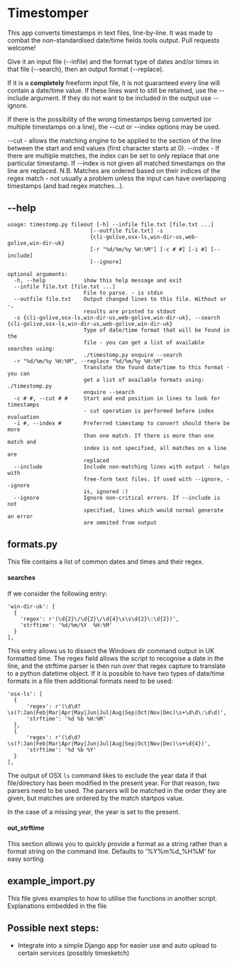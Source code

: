# Timestomper

This app converts timestamps in text files, line-by-line. It was made to combat the non-standardised date/time fields tools output. Pull requests welcome!

Give it an input file (\-\-infile) and the format type of dates and/or times in that file (\-\-search), then an output format (\-\-replace).

If it is a **completely** freeform input file, it is not guaranteed every line will contain a date/time value. If these lines want to still be retained, use the \-\-include argument. If they do not want to be included in the output use \-\-ignore.

If there is the possibility of the wrong timestamps being converted (or multiple timestamps on a line), the \-\-cut or \-\-index options may be used.

\-\-cut - allows the matching engine to be applied to the section of the line between the start and end values (first character starts at 0).
\-\-index - If there are multiple matches, the index can be set to only replace that one particular timestamp. If \-\-index is not given all matched timestamps on the line are replaced. N.B. Matches are ordered based on their indices of the regex match - not usually a problem unless the input can have overlapping timestamps (and bad regex matches...).


## \-\-help

    usage: timestomp.py fileout [-h] --infile file.txt [file.txt ...]
                              [--outfile file.txt] -s
                              {cli-golive,osx-ls,win-dir-us,web-golive,win-dir-uk}
                              [-r "%d/%m/%y %H:%M"] [-c # #] [-i #] [--include]
                              [--ignore]

    optional arguments:
      -h, --help            show this help message and exit
      --infile file.txt [file.txt ...]
                            File to parse. - is stdin
      --outfile file.txt    Output changed lines to this file. Without or -,
                            results are printed to stdout
      -s {cli-golive,osx-ls,win-dir-us,web-golive,win-dir-uk}, --search {cli-golive,osx-ls,win-dir-us,web-golive,win-dir-uk}
                            Type of date/time format that will be found in the
                            file - you can get a list of available searches using:
                            ./timestomp.py enquire --search
      -r "%d/%m/%y %H:%M", --replace "%d/%m/%y %H:%M"
                            Translate the found date/time to this format - you can
                            get a list of available formats using: ./timestomp.py
                            enquire --search
      -c # #, --cut # #     Start and end position in lines to look for timestamps
                            - cut operation is performed before index evaluation
      -i #, --index #       Preferred timestamp to convert should there be more
                            than one match. If there is more than one match and
                            index is not specified, all matches on a line are
                            replaced
      --include             Include non-matching lines with output - helps with
                            free-form text files. If used with --ignore, --ignore
                            is, ignored :)
      --ignore              Ignore non-critical errors. If --include is not
                            specified, lines which would normal generate an error
                            are ommited from output


## formats\.py
This file contains a list of common dates and times and their regex.

#### searches

If we consider the following entry:

    'win-dir-uk': [
      {
        'regex': r'(\d{2}\/\d{2}\/\d{4}\s\s\d{2}\:\d{2})',
        'strftime': '%d/%m/%Y  %H:%M'
      }
    ],

This entry allows us to dissect the Windows dir command output in UK formatted time. The regex field allows the script to recognise a date in the line, and the strftime parser is then run over that regex capture to translate to a python datetime object.
If it is possible to have two types of date/time formats in a file then additional formats need to be used:

    'osx-ls': [
      {
          'regex': r'(\d\d?\s(?:Jan|Feb|Mar|Apr|May|Jun|Jul|Aug|Sep|Oct|Nov|Dec)\s+\d\d\:\d\d)',
          'strftime': '%d %b %H:%M'
      },
      {
          'regex': r'(\d\d?\s(?:Jan|Feb|Mar|Apr|May|Jun|Jul|Aug|Sep|Oct|Nov|Dec)\s+\d{4})',
          'strftime': '%d %b %Y'
      }
    ],
The output of OSX `ls` command likes to exclude the year data if that file/directory has been modified in the present year. For that reason, two parsers need to be used. The parsers will be matched in the order they are given, but matches are ordered by the match startpos value.

In the case of a missing year, the year is set to the present.

#### out_strftime

This section allows you to quickly provide a format as a string rather than a format string on the command line. Defaults to '%Y%m%d_%H%M' for easy sorting

## example_import\.py

This file gives examples to how to utilise the functions in another script. Explanations embedded in the file

## Possible next steps:

- Integrate into a simple Django app for easier use and auto upload to certain services (possibly timesketch)
